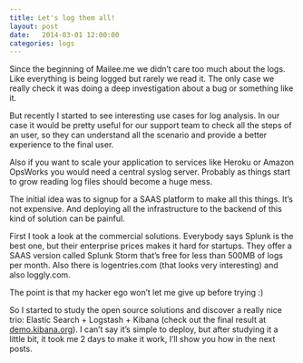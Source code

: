 ```yaml
---
title: Let's log them all!
layout: post
date:   2014-03-01 12:00:00
categories: logs
---
```


Since the beginning of Mailee.me we didn’t care too much about the logs. Like everything is being logged but rarely we read it. The only case we really check it was doing a deep investigation about a bug or something like it.

But recently I started to see interesting use cases for log analysis. In our case it would be pretty useful for our support team to check all the steps of an user, so they can understand all the scenario and provide a better experience to the final user.

Also if you want to scale your application to services like Heroku or Amazon OpsWorks you would need a central syslog server. Probably as things start to grow reading log files should become a huge mess.

The initial idea was to signup for a SAAS platform to make all this things. It’s not expensive. And deploying all the infrastructure to the backend of this kind of solution can be painful.

First I took a look at the commercial solutions. Everybody says Splunk is the best one, but their enterprise prices makes it hard for startups. They offer a SAAS version called Splunk Storm that’s free for less than 500MB of logs per month. Also there is logentries.com (that looks very interesting) and also loggly.com.

The point is that my hacker ego won’t let me give up before trying :)

So I started to study the open source solutions and discover a really nice trio: Elastic Search + Logstash + Kibana (check out the final result at <a href="http://demo.kibana.org" target="_blank">demo.kibana.org</a>). I can’t say it’s simple to deploy, but after studying it a little bit, it took me 2 days to make it work, I’ll show you how in the next posts.


